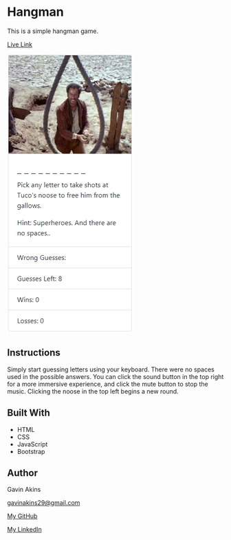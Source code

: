 # Hangman
This is a simple hangman game. 

[Live Link](https://gbakins.github.io/word-guess-game/)

![alt text](https://github.com/GBAkins/word-guess-game/blob/master/assets/images/hangman-card.PNG "Hangman")

## Instructions
Simply start guessing letters using your keyboard. There were no spaces used in the possible answers. You can click the sound button in the top right for a more immersive experience, and click the mute button to stop the music. Clicking the noose in the top left begins a new round.

## Built With
- HTML
- CSS
- JavaScript
- Bootstrap

## Author

Gavin Akins

gavinakins29@gmail.com

[My GitHub](https://github.com/GBAkins "My GitHub")

[My LinkedIn](https://www.linkedin.com/in/gavin-akins-793806101/ "My LinkedIn")

